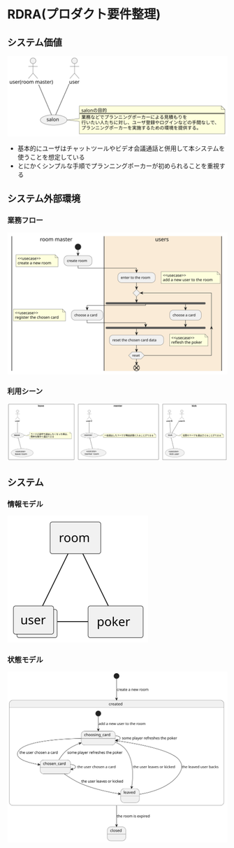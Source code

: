 # RDRA(プロダクト要件整理)
## システム価値
![system_context.svg](system_context.svg)

- 基本的にユーザはチャットツールやビデオ会議通話と併用して本システムを使うことを想定している
- とにかくシンプルな手順でプランニングポーカーが初められることを重視する

## システム外部環境
### 業務フロー
![biz_flow.svg](biz_flow.svg)

### 利用シーン
![use_scene.svg](use_scene.svg)

## システム
### 情報モデル
![data.svg](data.svg)

### 状態モデル
![state_transition.svg](state_transition.svg)
